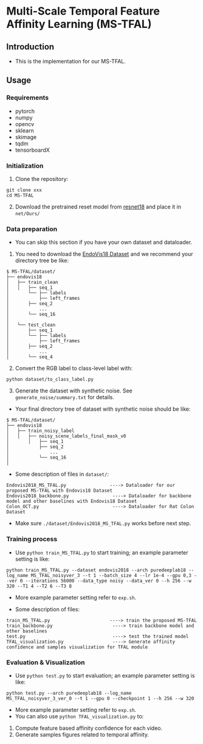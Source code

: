 # Multi-Scale Temporal Feature Affinity Learning (MS-TFAL)

## Introduction
* This is the implementation for our MS-TFAL.

## Usage

### Requirements

* pytorch
* numpy
* opencv
* sklearn
* skimage
* tqdm
* tensorboardX

### Initialization

1. Clone the repository:

```
git clone xxx
cd MS-TFAL
```

2. Download the pretrained reset model from [resnet18](https://download.pytorch.org/models/resnet18-5c106cde.pth) and place it in ```net/Ours/```

### Data preparation
* You can skip this section if you have your own dataset and dataloader.

1. You need to download the [EndoVis18 Dataset](https://endovissub2018-roboticscenesegmentation.grand-challenge.org/Home/) and we recommend your directory tree be like:
```
$ MS-TFAL/dataset/
├── endovis18
│   ├── train_clean
│   │   ├── seq_1
│       └── ├── labels
│           ├── left_frames
│       ├── seq_2
│           ...
│       └── seq_16
│
│   └── test_clean
│       ├── seq_1
│       └── ├── labels
│           ├── left_frames
│       ├── seq_2
│           ...
│       └── seq_4
```

2. Convert the RGB label to class-level label with:

```
python dataset/to_class_label.py
```

3. Generate the dataset with synthetic noise. See ```generate_noise/summary.txt``` for details.

* Your final directory tree of dataset with synthetic noise should be like:

```
$ MS-TFAL/dataset/
├── endovis18
│   ├── train_noisy_label
│   │   ├── noisy_scene_labels_final_mask_v0
│       │   ├── seq_1
│           ├── seq_2
│               ...
│           └── seq_16
│ 
```

* Some description of files in ```dataset/```:


```
Endovis2018_MS_TFAL.py                ----> Dataloader for our proposed MS-TFAL with Endovis18 Dataset
Endovis2018_backbone.py                ----> Dataloader for backbone model and other baselines with Endovis18 Dataset
Colon_OCT.py                           ----> Dataloader for Rat Colon Dataset
```
* Make sure ```./dataset/Endovis2018_MS_TFAL.py``` works before next step. 

### Training process
* Use ```python train_MS_TFAL.py``` to start training; an example parameter setting is like:
```
python train_MS_TFAL.py --dataset endovis2018 --arch puredeeplab18 --log_name MS_TFAL_noisyver_3 --t 1 --batch_size 4 --lr 1e-4 --gpu 0,3 --ver 0 --iterations 56000 --data_type noisy --data_ver 0 --h 256 --w 320 --T1 4 --T2 6 --T3 8
```

* More example parameter setting refer to ```exp.sh```.

* Some description of files:

```
train_MS_TFAL.py                      ----> train the proposed MS-TFAL
train_backbone.py                      ----> train backbone model and other baselines
test.py                                ----> test the trained model
TFAL_visualization.py                  ----> Generate affinity confidence and samples visualization for TFAL module
```

### Evaluation & Visualization

* Use ```python test.py``` to start evaluation; an example parameter setting is like:
```
python test.py --arch puredeeplab18 --log_name MS_TFAL_noisyver_3_ver_0 --t 1 --gpu 0 --checkpoint 1 --h 256 --w 320
```
* More example parameter setting refer to ```exp.sh```.
* You can also use ```python TFAL_visualization.py``` to:
1. Compute feature based affinity confidence for each video.
2. Generate samples figures related to temporal affinity.
